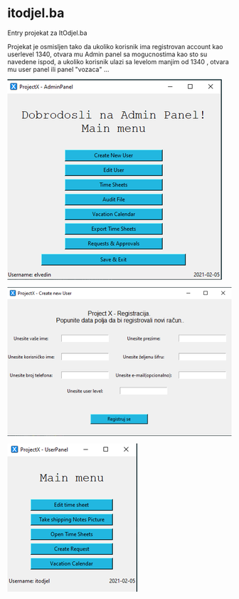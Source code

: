 # itodjel.ba



Entry projekat za ItOdjel.ba


Projekat je osmisljen tako da ukoliko korisnik ima registrovan account kao userlevel 1340, otvara mu Admin panel sa mogucnostima kao sto su navedene ispod, a ukoliko korisnik ulazi sa levelom manjim od 1340 , otvara mu user panel ili panel "vozaca" ...




![alt text](https://github.com/kaltake00/itodjel.ba/blob/main/img2.png)

![alt text](https://github.com/kaltake00/itodjel.ba/blob/main/img3.png)

![alt text](https://github.com/kaltake00/itodjel.ba/blob/main/img4.png)

